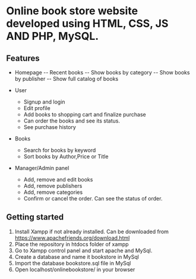 # Online book store website developed using HTML, CSS, JS AND PHP, MySQL.

## Features
- Homepage
  -- Recent books
  -- Show books by category
  -- Show books by publisher
  -- Show full catalog of books
  
- User
  - Signup and login
  - Edit profile
  - Add books to shopping cart and finalize purchase
  - Can order the books and see its status.
  - See purchase history
  
- Books
    - Search for books by keyword
    - Sort books by Author,Price or Title
    
- Manager/Admin panel
  - Add, remove and edit books
  - Add, remove  publishers
  - Add, remove categories
  - Confirm or cancel the order. Can see the status of order.
    
## Getting started
 1. Install Xampp if not already installed. Can be downloaded from https://www.apachefriends.org/download.html
 2. Place the repository in htdocs folder of xampp
 3. Go to Xampp control panel and start apache and MySql.
 4. Create a database and name it bookstore in MySql
 5. Import the database bookstore.sql file in MySql
 6. Open localhost/onlinebookstore/ in your browser
